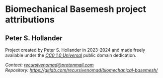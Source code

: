 # Biomechanical Basemesh project attributions




## Peter S. Hollander

Project created by Peter S. Hollander in 2023-2024 and made freely available under the [*CC0 1.0 Universal*][URL-CC0] public domain dedication.

*Contact: <recursivenomad@protonmail.com>*  
*Repository: <https://gitlab.com/recursivenomad/biomechanical-basemesh/>*




[URL-CC0]: <https://creativecommons.org/publicdomain/zero/1.0/>
